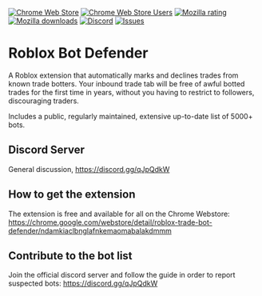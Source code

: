 [![Chrome Web Store](https://img.shields.io/chrome-web-store/stars/ndamkiaclbnglafnkemaomabalakdmmm?label=Chrome%20Rating&style=flat&logo=google)](https://chrome.google.com/webstore/detail/roblox-trade-bot-defender/ndamkiaclbnglafnkemaomabalakdmmm/)
[![Chrome Web Store Users](https://img.shields.io/chrome-web-store/users/ndamkiaclbnglafnkemaomabalakdmmm?label=Chrome%20Users&style=flat&logo=google)](https://chrome.google.com/webstore/detail/roblox-trade-bot-defender/ndamkiaclbnglafnkemaomabalakdmmm/)
[![Mozilla rating](https://img.shields.io/amo/stars/rblx-trade-bot-defender?label=Firefox%20Rating&style=flat&logo=firefox)](https://addons.mozilla.org/en-US/firefox/addon/rblx-trade-bot-defender/)
[![Mozilla downloads](https://img.shields.io/amo/users/rblx-trade-bot-defender?label=Firefox%20Users&style=flat&logo=firefox)](https://addons.mozilla.org/en-US/firefox/addon/rblx-trade-bot-defender/)
[![Discord](https://img.shields.io/discord/733399004515270676?label=Discord&style=flat&logo=discord)](https://discord.gg/qJpQdkW)
[![Issues](https://img.shields.io/github/issues/codetariat/bot-defender?style=flat&label=Issues)](https://github.com/codetariat/bot-defender/issues)

# Roblox Bot Defender

A Roblox extension that automatically marks and declines trades from known trade botters. Your inbound trade tab will be free of awful botted trades for the first time in years, without you having to restrict to followers, discouraging traders.

Includes a public, regularly maintained, extensive up-to-date list of 5000+ bots.

## Discord Server

General discussion, 
https://discord.gg/qJpQdkW

## How to get the extension

The extension is free and available for all on the Chrome Webstore:
https://chrome.google.com/webstore/detail/roblox-trade-bot-defender/ndamkiaclbnglafnkemaomabalakdmmm

## Contribute to the bot list

Join the official discord server and follow the guide in order to report suspected bots:
https://discord.gg/qJpQdkW